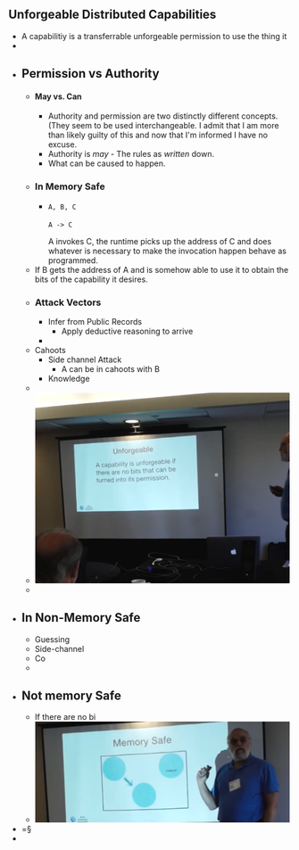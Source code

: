 ## Unforgeable Distributed Capabilities
- A capabilitiy is a transferrable unforgeable permission to use the thing it
-
- ## Permission vs Authority
	- #### May vs. Can
		- Authority and permission are two distinctly different concepts. (They seem to be used interchangeable. I admit that I am more than likely guilty of this and now that I'm informed I have no excuse.
		- Authority is *may* - The rules as *written* down.
		- What can be caused to happen.
	- ### In Memory Safe
		- ```
		  A, B, C
		  
		  A -> C
		  
		  ```
		  A invokes C, the runtime picks up the address of C and does whatever is necessary to make the invocation happen behave as programmed.
	- If B gets the address of A and is somehow able to use it to obtain the bits of the capability it desires.
	- ### Attack Vectors
		- Infer from Public Records
			- Apply deductive reasoning to arrive
		-
	- Cahoots
		- Side channel Attack
			- A can be in cahoots with B
		- Knowledge
	-
	- ![🖼 unforgeable-definition.png](../assets/unforgeable-definition.png)
	-
- ## In Non-Memory Safe
	- Guessing
	- Side-channel
	- Co
	-
- ## Not memory Safe
	- If there are no bi
	- ![image.png](../assets/image_1699861401958_0.png)
- =§
-